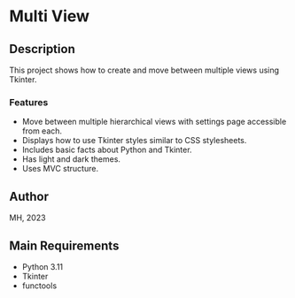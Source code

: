 # Multi View

## Description

This project shows how to create and move between multiple views using Tkinter.

### Features

* Move between multiple hierarchical views with settings page accessible from each.
* Displays how to use Tkinter styles similar to CSS stylesheets.
* Includes basic facts about Python and Tkinter.
* Has light and dark themes.
* Uses MVC structure.

## Author

MH, 2023

## Main Requirements

* Python 3.11
* Tkinter
* functools


